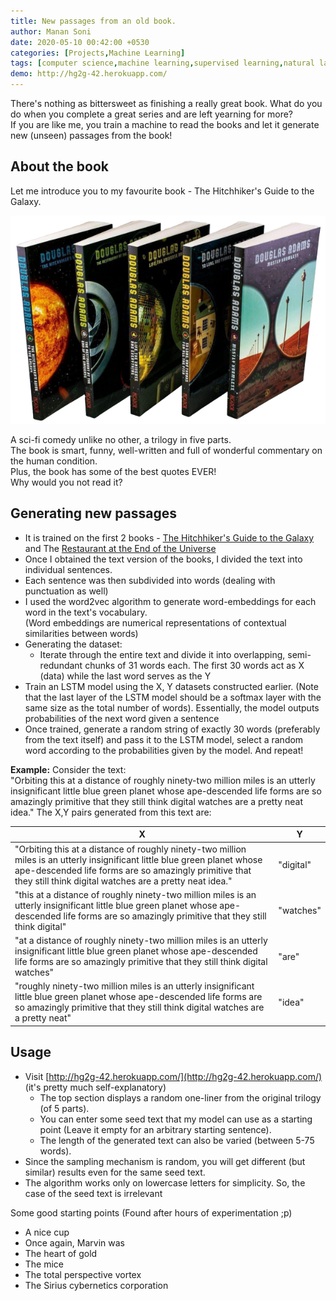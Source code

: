 ```yaml
---
title: New passages from an old book.
author: Manan Soni
date: 2020-05-10 00:42:00 +0530
categories: [Projects,Machine Learning]
tags: [computer science,machine learning,supervised learning,natural language, book, hg2g, language model,live,cool]
demo: http://hg2g-42.herokuapp.com/
---
```


There's nothing as bittersweet as finishing a really great book. What do you do when you complete a great series and are left yearning for more?  
If you are like me, you train a machine to read the books and let it generate new (unseen) passages from the book!


## About the book
Let me introduce you to my favourite book - The Hitchhiker's Guide to the Galaxy.  

<div class="row">
  <div class="col-1"></div>
  <div class="col-10">
    <img class="img-responsive img-rounded" src="/assets/img/projects/ml/hg2g.png" alt="hg2g">
  </div>
  <div class="col-1"></div>
</div>  

A sci-fi comedy unlike no other, a trilogy in five parts.  
The book is smart, funny, well-written and full of wonderful commentary on the human condition.  
Plus, the book has some of the best quotes EVER!  
Why would you not read it?

## Generating new passages
* It is trained on the first 2 books - [The Hitchhiker's Guide to the Galaxy](https://www.goodreads.com/book/show/386162.The_Hitchhiker_s_Guide_to_the_Galaxy) and The [Restaurant at the End of the Universe](https://www.goodreads.com/book/show/8695.The_Restaurant_at_the_End_of_the_Universe)
* Once I obtained the text version of the books, I divided the text into individual sentences.
* Each sentence was then subdivided into words (dealing with punctuation as well)
* I used the word2vec algorithm to generate word-embeddings for each word in the text's vocabulary.  
  (Word embeddings are numerical representations of contextual similarities between words)
* Generating the dataset:
  * Iterate through the entire text and divide it into overlapping, semi-redundant chunks of 31 words each. The first 30 words act as X (data) while the last word serves as the Y   
* Train an LSTM model using the X, Y datasets constructed earlier. (Note that the last layer of the LSTM model should be a softmax layer with the same size as the total number of words). Essentially, the model outputs probabilities of the next word given a sentence
* Once trained, generate a random string of exactly 30 words (preferably from the text itself) and pass it to the LSTM model, select a random word according to the probabilities given by the model. And repeat!  

**Example:** Consider the text:  
"Orbiting this at a distance of roughly ninety-two  million  miles is  an  utterly insignificant little blue green planet whose ape-descended life forms are so amazingly primitive that  they  still think digital watches are a pretty neat idea."
The X,Y pairs generated from this text are:  
<table class="table table-responsive scroll">
  <thead>
    <tr>
      <th>X</th>
      <th>Y</th>
    </tr>
  </thead>
  <tbody>
    <tr>
      <td markdown="span">"Orbiting this at a distance of roughly ninety-two  million  miles is  an  utterly insignificant little blue green planet whose ape-descended life forms are so amazingly primitive that  they  still think digital watches are a pretty neat idea."  </td>
      <td markdown="span">"digital"</td>
    </tr>
    <tr>
      <td markdown="span">"this at a distance of roughly ninety-two  million  miles is  an  utterly insignificant little blue green planet whose ape-descended life forms are so amazingly primitive that  they  still think digital"</td>
      <td markdown="span">"watches"</td>
    </tr>
    <tr>
      <td markdown="span">"at a distance of roughly ninety-two  million  miles is  an  utterly insignificant little blue green planet whose ape-descended life forms are so amazingly primitive that  they  still think digital watches"</td>
      <td markdown="span">"are"</td>
    </tr>
    <tr>
      <td markdown="span">"roughly ninety-two  million  miles is  an  utterly insignificant little blue green planet whose ape-descended life forms are so amazingly primitive that  they  still think digital watches are a pretty neat"</td>
      <td markdown="span">"idea"</td>
    </tr>
  </tbody>
</table>

## Usage
* Visit [http://hg2g-42.herokuapp.com/](http://hg2g-42.herokuapp.com/) (it's pretty much self-explanatory)
  * The top section displays a random one-liner from the original trilogy (of 5 parts).  
  * You can enter some seed text that my model can use as a starting point (Leave it empty for an arbitrary starting sentence).  
  * The length of the generated text can also be varied (between 5-75 words).  
* Since the sampling mechanism is random, you will get different (but similar) results even for the same seed text.
* The algorithm works only on lowercase letters for simplicity. So, the case of the seed text is irrelevant   

Some good starting points (Found after hours of experimentation ;p)
* A nice cup
* Once again, Marvin was
* The heart of gold
* The mice
* The total perspective vortex
* The Sirius cybernetics corporation
